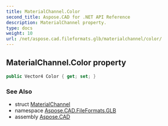 ```yaml
---
title: MaterialChannel.Color
second_title: Aspose.CAD for .NET API Reference
description: MaterialChannel property. 
type: docs
weight: 10
url: /net/aspose.cad.fileformats.glb/materialchannel/color/
---
```

## MaterialChannel.Color property

```csharp
public Vector4 Color { get; set; }
```

### See Also

* struct [MaterialChannel](../)
* namespace [Aspose.CAD.FileFormats.GLB](../../materialchannel/)
* assembly [Aspose.CAD](../../../)


